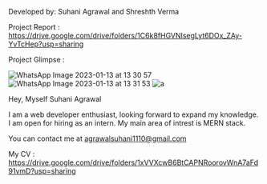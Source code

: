 Developed by: Suhani Agrawal and Shreshth Verma

Project Report : https://drive.google.com/drive/folders/1C6k8fHGVNIsegLyt6DOx_ZAy-YvTcHep?usp=sharing

Project Glimpse :

![WhatsApp Image 2023-01-13 at 13 30 57](https://user-images.githubusercontent.com/115228834/231253123-5264acb8-1f73-45e4-a7dc-7b11334d15ae.jpg)
![WhatsApp Image 2023-01-13 at 13 31 53](https://user-images.githubusercontent.com/115228834/231253156-d8f4a446-3d7d-44b5-8e17-9b277fa97891.jpg)
![a](https://user-images.githubusercontent.com/115228834/231253464-d5a377a7-837c-4467-b6e9-41cc1b11aa19.jpg)


Hey, Myself Suhani Agrawal

I am a web developer enthusiast, looking forward to expand my knowledge. I am open for hiring as an intern. My main area of intrest is MERN stack. 

You can contact me at agrawalsuhani1110@gmail.com

My CV : https://drive.google.com/drive/folders/1xVVXcwB6BtCAPNRoorovWnA7aFd91vmD?usp=sharing
